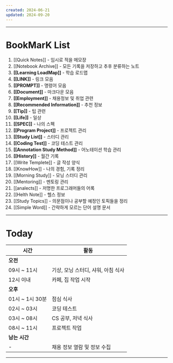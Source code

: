 ```yaml
---
created: 2024-06-21
updated: 2024-09-20
---
```


---
# **BookMarK List**

1. [[Quick Notes]] - 임시로 적을 메모장
2. [[Notebook Archive]] - 모든 기록을 저장하고 추후 분류하는 노트
3. **[[Learning LoadMap]]** - 학습 로드맵
4. **[[LINK]]** - 링크 모음
5. **[[PROMPT]]** - 명령어 모음
6. **[[Document]]** - 마크다운 모음
7. **[[Employment]]** - 채용정보 및 취업 관련
8. **[[Recommended Information]]** - 추천 정보
9. **[[Tip]]** - 팁 관련
10. **[[Life]]** - 일상
11. **[[SPEC]]** - 나의 스펙
12. **[[Program Project]]** - 프로젝트 관리
13. **[[Study List]]** - 스터디 관리
14. **[[Coding Test]]** - 코딩 테스트 관리
15. **[[Annotation Study Method]]** - 어노테이션 학습 관리
16. **[[History]]** - 월간 기록
17. [[Write Templete]] - 글 작성 양식
18. [[KnowHow]] - 나의 경험, 기록 정리
19. [[Morning Study]] - 모닝 스터디 관리
20. [[Mentoring]] - 멘토링 관리
21. [[analects]] - 저명한 프로그래머들의 어록
22. [[Helth Note]] - 헬스 정보
23. [[Study Topics]] - 의문점이나 공부할 예정인 토픽들을 정리
24. [[Simple Word]] - 간략하게 모르는 단어 설명 문서
---
# **Today**

| 시간           | 활동                    |
| ------------ | --------------------- |
| **오전**       |                       |
| 09시 ~ 11시    | 기상, 모닝 스터디, 샤워, 아침 식사 |
| 12시 이내       | 카페, 집 작업 시작           |
| **오후**       |                       |
| 01시 ~ 1시 30분 | 점심 식사                 |
| 02시 ~ 03시    | 코딩 테스트                |
| 03시 ~ 08시    | CS 공부, 저녁 식사          |
| 08시 ~ 11시    | 프로젝트 작업               |
| **남는 시간**    |                       |
| -            | 채용 정보 열람 및 정보 수집      |

---
